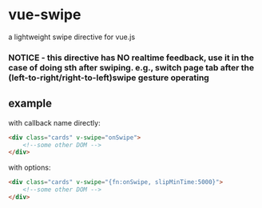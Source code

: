 # vue-swipe
a lightweight swipe directive for vue.js
### NOTICE - this directive has NO realtime feedback, use it in the case of doing sth after swiping. e.g., switch page tab after the (left-to-right/right-to-left)swipe gesture operating

## example
with callback name directly:

```html
<div class="cards" v-swipe="onSwipe">
    <!--some other DOM -->
</div>
```

with options:

```html
<div class="cards" v-swipe="{fn:onSwipe, slipMinTime:5000}">
    <!--some other DOM -->
</div>
```
